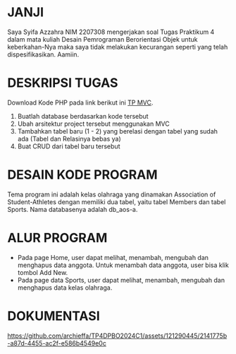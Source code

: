 # JANJI

Saya Syifa Azzahra NIM 2207308 mengerjakan soal Tugas Praktikum 4 dalam mata kuliah
Desain Pemrograman Berorientasi Objek untuk keberkahan-Nya maka saya tidak melakukan kecurangan seperti yang telah dispesifikasikan. Aamiin.

# DESKRIPSI TUGAS

Download Kode PHP pada link berikut ini [TP MVC](https://drive.google.com/file/d/1Ium3hM1U1wMG5toCdg3dghAqormv4hvm/view?usp=sharing).

1. Buatlah database berdasarkan kode tersebut
2. Ubah arsitektur project tersebut menggunakan MVC
3. Tambahkan tabel baru (1 - 2) yang berelasi dengan tabel yang sudah ada (Tabel dan Relasinya bebas ya)
4. Buat CRUD dari tabel baru tersebut

# DESAIN KODE PROGRAM

Tema program ini adalah kelas olahraga yang dinamakan Association of Student-Athletes dengan memiliki dua tabel, yaitu tabel Members dan tabel Sports. Nama databasenya adalah db_aos-a.

# ALUR PROGRAM

- Pada page Home, user dapat melihat, menambah, mengubah dan menghapus data anggota. Untuk menambah data anggota, user bisa klik tombol Add New.
- Pada page data Sports, user dapat melihat, menambah, mengubah dan menghapus data kelas olahraga.

# DOKUMENTASI


https://github.com/archieffa/TP4DPBO2024C1/assets/121290445/2141775b-a87d-4455-ac2f-e586b4549e0c

